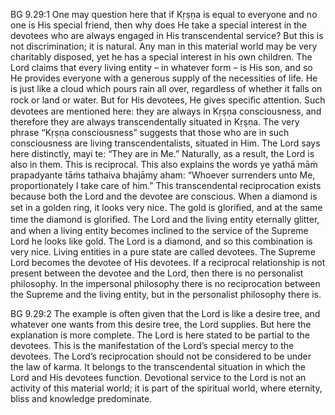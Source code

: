 BG 9.29:1	One may question here that if Kṛṣṇa is equal to everyone and no one is His special friend, then why does He take a special interest in the devotees who are always engaged in His transcendental service? But this is not discrimination; it is natural. Any man in this material world may be very charitably disposed, yet he has a special interest in his own children. The Lord claims that every living entity – in whatever form – is His son, and so He provides everyone with a generous supply of the necessities of life. He is just like a cloud which pours rain all over, regardless of whether it falls on rock or land or water. But for His devotees, He gives speciﬁc attention. Such devotees are mentioned here: they are always in Kṛṣṇa consciousness, and therefore they are always transcendentally situated in Kṛṣṇa. The very phrase “Kṛṣṇa consciousness” suggests that those who are in such consciousness are living transcendentalists, situated in Him. The Lord says here distinctly, mayi te: “They are in Me.” Naturally, as a result, the Lord is also in them. This is reciprocal. This also explains the words ye yathā māṁ prapadyante tāṁs tathaiva bhajāmy aham: “Whoever surrenders unto Me, proportionately I take care of him.” This transcendental reciprocation exists because both the Lord and the devotee are conscious. When a diamond is set in a golden ring, it looks very nice. The gold is gloriﬁed, and at the same time the diamond is gloriﬁed. The Lord and the living entity eternally glitter, and when a living entity becomes inclined to the service of the Supreme Lord he looks like gold. The Lord is a diamond, and so this combination is very nice. Living entities in a pure state are called devotees. The Supreme Lord becomes the devotee of His devotees. If a reciprocal relationship is not present between the devotee and the Lord, then there is no personalist philosophy. In the impersonal philosophy there is no reciprocation between the Supreme and the living entity, but in the personalist philosophy there is.

BG 9.29:2	The example is often given that the Lord is like a desire tree, and whatever one wants from this desire tree, the Lord supplies. But here the explanation is more complete. The Lord is here stated to be partial to the devotees. This is the manifestation of the Lord’s special mercy to the devotees. The Lord’s reciprocation should not be considered to be under the law of karma. It belongs to the transcendental situation in which the Lord and His devotees function. Devotional service to the Lord is not an activity of this material world; it is part of the spiritual world, where eternity, bliss and knowledge predominate.